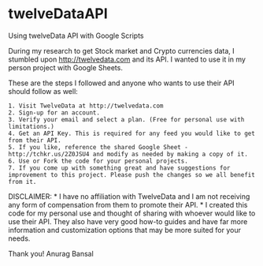 # twelveDataAPI
Using twelveData API with Google Scripts

During my research to get Stock market and Crypto currencies data, I stumbled upon http://twelvedata.com and its API.
I wanted to use it in my person project with Google Sheets.

These are the steps I followed and anyone who wants to use their API should follow as well:

    1. Visit TwelveData at http://twelvedata.com
    2. Sign-up for an account.
    3. Verify your email and select a plan. (Free for personal use with limitations.)
    4. Get an API Key. This is required for any feed you would like to get from their API.
    5. If you like, reference the shared Google Sheet - http://tchkr.us/2Z0JSU4 and modify as needed by making a copy of it.
    6. Use or Fork the code for your personal projects.
    7. If you come up with something great and have suggestions for improvement to this project. Please push the changes so we all benefit from it.


DISCLAIMER:
    * I have no affiliation with TwelveData and I am not receiving any form of compensation from them to promote their API.
    * I created this code for my personal use and thought of sharing with whoever would like to use their API. They also have very good how-to guides and have far more information and customization options that may be more suited for your needs.


Thank you!
Anurag Bansal
